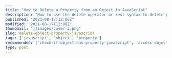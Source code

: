 ```yaml
---
title: "How to Delete a Property from an Object in JavaScript"
description: "How to use the delete operator or rest syntax to delete properties from an object in JavaScript."
published: "2021-08-17T12:00Z"
modified: "2021-08-17T12:00Z"
thumbnail: "./images/cover-3.png"
slug: delete-object-property-javascript
tags: ['javascript', 'object', 'property']
recommended: ['check-if-object-has-property-javascript', 'access-object-properties-javascript']
type: post
---
```


